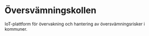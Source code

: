 # Översvämningskollen
IoT-plattform för övervakning och hantering av översvämningsrisker i kommuner.
